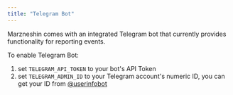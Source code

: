```yaml
---
title: "Telegram Bot"
---
```


Marzneshin comes with an integrated Telegram bot that currently provides functionality for reporting events.

To enable Telegram Bot:

1. set `TELEGRAM_API_TOKEN` to your bot's API Token
2. set `TELEGRAM_ADMIN_ID` to your Telegram account's numeric ID, you can get your ID
   from [@userinfobot](https://t.me/userinfobot)
